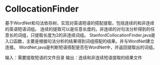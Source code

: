# CollocationFinder
基于WordNet和句法依存树，实现对英语短语的搭配提取，包括连续的和非连续的英语短语词组。
连续的提取可以是任意长度的。非连续的对句法分析得到的任意长的词组，只提取长度为2的非连续词组。
StanfordCollocationFinder.java是入口函数，主要是根据句法分析的结果得到词组搭配的结果。并与WordNet建立连接。
WordNet.java是判断短语搭配是否在WordNet中，并返回提取出的词组。

输入：需要提取短语的文件目录
输出：连续和非连续短语提取的结果文件
